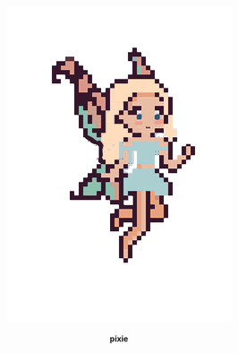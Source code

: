 <div align="center">
<img src="https://github.com/CreatorColony/Pixie/blob/main/theme/icon.png"></img>
  <h4>pixie</h4>
</div>
